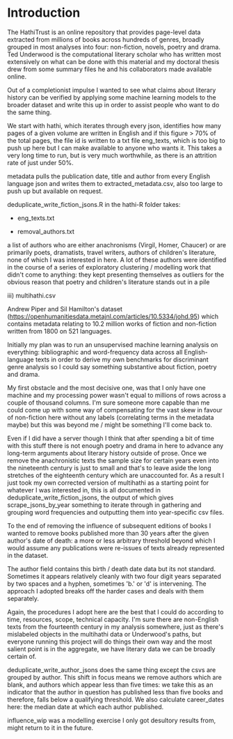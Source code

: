 # Introduction

The HathiTrust is an online repository that provides page-level data extracted from millions of books across hundreds of genres, broadly grouped in most analyses into four: non-fiction, novels, poetry and drama. Ted Underwood is the computational literary scholar who has written most extensively on what can be done with this material and my doctoral thesis drew from some summary files he and his collaborators made available online.

Out of a completionist impulse I wanted to see what claims about literary history can be verified by applying some machine learning models to the broader dataset and write this up in order to assist people who want to do the same thing.

We start with hathi, which iterates through every json, identifies how many pages of a given volume are written in English and if this figure > 70% of the total pages, the file id is written to a txt file eng_texts, which is too big to push up here but I can make available to anyone who wants it. This takes a very long time to run, but is very much worthwhile, as there is an attrition rate of just under 50%. 

metadata pulls the publication date, title and author from every English language json and writes them to extracted_metadata.csv, also too large to push up but available on request.

deduplicate_write_fiction_jsons.R in the hathi-R folder takes: 

- eng_texts.txt

- removal_authors.txt

a list of authors who are either anachronisms (Virgil, Homer, Chaucer) or are primarily poets, dramatists, travel writers, authors of children's literature, none of which I was interested in here. A lot of these authors were identified in the course of a series of exploratory clustering / modelling work that didn't come to anything: they kept presenting themselves as outliers for the obvious reason that poetry and children's literature stands out in a pile

iii) multihathi.csv

Andrew Piper and Sil Hamilton's dataset (https://openhumanitiesdata.metajnl.com/articles/10.5334/johd.95) which contains metadata relating to 10.2 million works of fiction and non-fiction written from 1800 on 521 languages.

Initially my plan was to run an unsupervised machine learning analysis on everything: bibliographic and word-frequency data across all English-language texts in order to derive my own benchmarks for discriminant genre analysis so I could say something substantive about fiction, poetry and drama. 

My first obstacle and the most decisive one, was that I only have one machine and my processing power wasn't equal to millions of rows across a couple of thousand columns. I'm sure someone more capable than me could come up with some way of compensating for the vast skew in favour of non-fiction here without any labels (correlating terms in the metadata maybe) but this was beyond me / might be something I'll come back to.

Even if I did have a server though I think that after spending a bit of time with this stuff there is not enough poetry and drama in here to advance any long-term arguments about literary history outside of prose. Once we remove the anachronistic texts the sample size for certain years even into the nineteenth century is just to small and that's to leave aside the long stretches of the eighteenth century which are unaccounted for. As a result I just took my own corrected version of multihathi as a starting point for whatever I was interested in, this is all documented in deduplicate_write_fiction_jsons, the output of which gives scrape_jsons_by_year something to iterate through in gathering and grouping word frequencies and outputting them into year-specific csv files.

To the end of removing the influence of subsequent editions of books I wanted to remove books published more than 30 years after the given author's date of death: a more or less arbitrary threshold beyond which I would assume any publications were re-issues of texts already represented in the dataset.

The author field contains this birth / death date data but its not standard. Sometimes it appears relatively cleanly with two four digit years separated by two spaces and a hyphen, sometimes 'b.' or 'd' is intervening. The approach I adopted breaks off the harder cases and deals with them separately.

Again, the procedures I adopt here are the best that I could do according to time, resources, scope, technical capacity. I'm sure there are non-English texts from the fourteenth century in my analysis somewhere, just as there's mislabeled objects in the multihathi data or Underwood's paths, but everyone running this project will do things their own way and the most salient point is in the aggregate, we have literary data we can be broadly certain of.

deduplicate_write_author_jsons does the same thing except the csvs are grouped by author. This shift in focus means we remove authors which are blank, and authors which appear less than five times: we take this as an indicator that the author in question has published less than five books and therefore, falls below a qualifying threshold. We also calculate career_dates here: the median date at which each author published.

influence_wip was a modelling exercise I only got desultory results from, might return to it in the future.